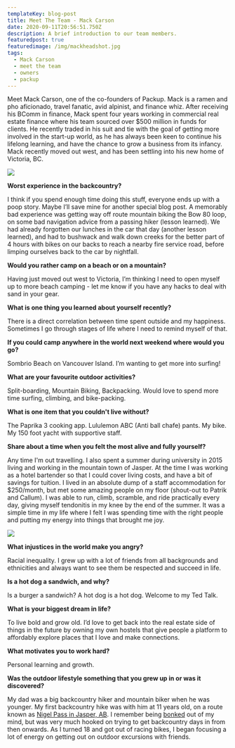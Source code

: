 ```yaml
---
templateKey: blog-post
title: Meet The Team - Mack Carson
date: 2020-09-11T20:56:51.750Z
description: A brief introduction to our team members.
featuredpost: true
featuredimage: /img/mackheadshot.jpg
tags:
  - Mack Carson
  - meet the team
  - owners
  - packup
---
```


Meet Mack Carson, one of the co-founders of Packup. Mack is a ramen and pho aficionado, travel fanatic, avid alpinist, and finance whiz. After receiving his BComm in finance, Mack spent four years working in commercial real estate finance where his team sourced over \$500 million in funds for clients. He recently traded in his suit and tie with the goal of getting more involved in the start-up world, as he has always been keen to continue his lifelong learning, and have the chance to grow a business from its infancy. Mack recently moved out west, and has been settling into his new home of Victoria, BC.

![](/img/044a8714.jpg)

**Worst experience in the backcountry?**

I think if you spend enough time doing this stuff, everyone ends up with a poop story. Maybe I’ll save mine for another special blog post. A memorably bad experience was getting way off route mountain biking the Bow 80 loop, on some bad navigation advice from a passing hiker (lesson learned). We had already forgotten our lunches in the car that day (another lesson learned), and had to bushwack and walk down creeks for the better part of 4 hours with bikes on our backs to reach a nearby fire service road, before limping ourselves back to the car by nightfall.

**Would you rather camp on a beach or on a mountain?**

Having just moved out west to Victoria, I’m thinking I need to open myself up to more beach camping - let me know if you have any hacks to deal with sand in your gear.

**What is one thing you learned about yourself recently?**

There is a direct correlation between time spent outside and my happiness. Sometimes I go through stages of life where I need to remind myself of that.

**If you could camp anywhere in the world next weekend where would you go?**

Sombrio Beach on Vancouver Island. I’m wanting to get more into surfing!

**What are your favourite outdoor activities?**

Split-boarding, Mountain Biking, Backpacking. Would love to spend more time surfing, climbing, and bike-packing.

**What is one item that you couldn't live without?**

The Paprika 3 cooking app. Lululemon ABC (Anti ball chafe) pants. My bike. My 150 foot yacht with supportive staff.

**Share about a time when you felt the most alive and fully yourself?**

Any time I'm out travelling. I also spent a summer during university in 2015 living and working in the mountain town of Jasper. At the time I was working as a hotel bartender so that I could cover living costs, and have a bit of savings for tuition. I lived in an absolute dump of a staff accommodation for \$250/month, but met some amazing people on my floor (shout-out to Patrik and Callum). I was able to run, climb, scramble, and ride practically every day, giving myself tendonitis in my knee by the end of the summer. It was a simple time in my life where I felt I was spending time with the right people and putting my energy into things that brought me joy.

![](/img/044a1107.jpg)

**What injustices in the world make you angry?**

Racial inequality. I grew up with a lot of friends from all backgrounds and ethnicities and always want to see them be respected and succeed in life.

**Is a hot dog a sandwich, and why?**

Is a burger a sandwich? A hot dog is a hot dog. Welcome to my Ted Talk.

**What is your biggest dream in life?**

To live bold and grow old. I’d love to get back into the real estate side of things in the future by owning my own hostels that give people a platform to affordably explore places that I love and make connections.

**What motivates you to work hard?**

Personal learning and growth.

**Was the outdoor lifestyle something that you grew up in or was it discovered?**

My dad was a big backcountry hiker and mountain biker when he was younger. My first backcountry hike was with him at 11 years old, on a route known as [Nigel Pass in Jasper, AB](https://www.alltrails.com/trail/canada/alberta/nigel-pass). I remember being [bonked](https://en.wikipedia.org/wiki/Hitting_the_wall) out of my mind, but was very much hooked on trying to get backcountry days in from then onwards. As I turned 18 and got out of racing bikes, I began focusing a lot of energy on getting out on outdoor excursions with friends.
